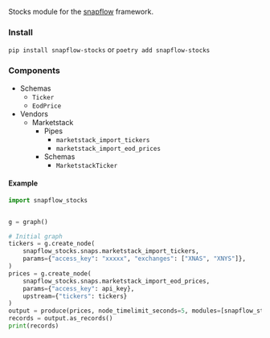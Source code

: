 Stocks module for the [snapflow](https://github.com/kvh/snapflow) framework.

### Install

`pip install snapflow-stocks` or `poetry add snapflow-stocks`

### Components

- Schemas
  - `Ticker`
  - `EodPrice`
- Vendors
  - Marketstack
    - Pipes
      - `marketstack_import_tickers`
      - `marketstack_import_eod_prices`
    - Schemas
      - `MarketstackTicker`

#### Example

```python
import snapflow_stocks


g = graph()

# Initial graph
tickers = g.create_node(
    snapflow_stocks.snaps.marketstack_import_tickers,
    params={"access_key": "xxxxx", "exchanges": ["XNAS", "XNYS"]},
)
prices = g.create_node(
    snapflow_stocks.snaps.marketstack_import_eod_prices,
    params={"access_key": api_key},
    upstream={"tickers": tickers}
)
output = produce(prices, node_timelimit_seconds=5, modules=[snapflow_stocks])
records = output.as_records()
print(records)
```

